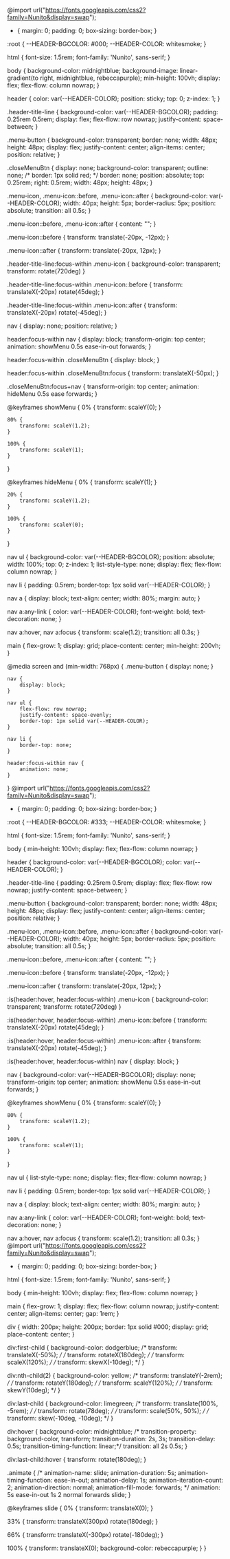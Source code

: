 @import url("https://fonts.googleapis.com/css2?family=Nunito&display=swap");

* {
    margin: 0;
    padding: 0;
    box-sizing: border-box;
}

:root {
    --HEADER-BGCOLOR: #000;
    --HEADER-COLOR: whitesmoke;
}

html {
    font-size: 1.5rem;
    font-family: 'Nunito', sans-serif;
}

body {
    background-color: midnightblue;
    background-image: linear-gradient(to right, midnightblue, rebeccapurple);
    min-height: 100vh;
    display: flex;
    flex-flow: column nowrap;
}

header {
    color: var(--HEADER-COLOR);
    position: sticky;
    top: 0;
    z-index: 1;
}

.header-title-line {
    background-color: var(--HEADER-BGCOLOR);
    padding: 0.25rem 0.5rem;
    display: flex;
    flex-flow: row nowrap;
    justify-content: space-between;
}

.menu-button {
    background-color: transparent;
    border: none;
    width: 48px;
    height: 48px;
    display: flex;
    justify-content: center;
    align-items: center;
    position: relative;
}

.closeMenuBtn {
    display: none;
    background-color: transparent;
    outline: none;
    /* border: 1px solid red; */
    border: none;
    position: absolute;
    top: 0.25rem;
    right: 0.5rem;
    width: 48px;
    height: 48px;
}

.menu-icon,
.menu-icon::before,
.menu-icon::after {
    background-color: var(--HEADER-COLOR);
    width: 40px;
    height: 5px;
    border-radius: 5px;
    position: absolute;
    transition: all 0.5s;
}

.menu-icon::before,
.menu-icon::after {
    content: "";
}

.menu-icon::before {
    transform: translate(-20px, -12px);
}

.menu-icon::after {
    transform: translate(-20px, 12px);
}

.header-title-line:focus-within .menu-icon {
    background-color: transparent;
    transform: rotate(720deg)
}

.header-title-line:focus-within .menu-icon::before {
    transform: translateX(-20px) rotate(45deg);
}

.header-title-line:focus-within .menu-icon::after {
    transform: translateX(-20px) rotate(-45deg);
}

nav {
    display: none;
    position: relative;
}

header:focus-within nav {
    display: block;
    transform-origin: top center;
    animation: showMenu 0.5s ease-in-out forwards;
}

header:focus-within .closeMenuBtn {
    display: block;
}

header:focus-within .closeMenuBtn:focus {
    transform: translateX(-50px);
}

.closeMenuBtn:focus+nav {
    transform-origin: top center;
    animation: hideMenu 0.5s ease forwards;
}

@keyframes showMenu {
    0% {
        transform: scaleY(0);
    }

    80% {
        transform: scaleY(1.2);
    }

    100% {
        transform: scaleY(1);
    }
}

@keyframes hideMenu {
    0% {
        transform: scaleY(1);
    }

    20% {
        transform: scaleY(1.2);
    }

    100% {
        transform: scaleY(0);
    }
}

nav ul {
    background-color: var(--HEADER-BGCOLOR);
    position: absolute;
    width: 100%;
    top: 0;
    z-index: 1;
    list-style-type: none;
    display: flex;
    flex-flow: column nowrap;
}

nav li {
    padding: 0.5rem;
    border-top: 1px solid var(--HEADER-COLOR);
}

nav a {
    display: block;
    text-align: center;
    width: 80%;
    margin: auto;
}

nav a:any-link {
    color: var(--HEADER-COLOR);
    font-weight: bold;
    text-decoration: none;
}

nav a:hover,
nav a:focus {
    transform: scale(1.2);
    transition: all 0.3s;
}

main {
    flex-grow: 1;
    display: grid;
    place-content: center;
    min-height: 200vh;
}


@media screen and (min-width: 768px) {
    .menu-button {
        display: none;
    }

    nav {
        display: block;
    }

    nav ul {
        flex-flow: row nowrap;
        justify-content: space-evenly;
        border-top: 1px solid var(--HEADER-COLOR);
    }

    nav li {
        border-top: none;
    }

    header:focus-within nav {
        animation: none;
    }
}
@import url("https://fonts.googleapis.com/css2?family=Nunito&display=swap");

* {
    margin: 0;
    padding: 0;
    box-sizing: border-box;
}

:root {
    --HEADER-BGCOLOR: #333;
    --HEADER-COLOR: whitesmoke;
}

html {
    font-size: 1.5rem;
    font-family: 'Nunito', sans-serif;
}

body {
    min-height: 100vh;
    display: flex;
    flex-flow: column nowrap;
}

header {
    background-color: var(--HEADER-BGCOLOR);
    color: var(--HEADER-COLOR);
}

.header-title-line {
    padding: 0.25rem 0.5rem;
    display: flex;
    flex-flow: row nowrap;
    justify-content: space-between;
}

.menu-button {
    background-color: transparent;
    border: none;
    width: 48px;
    height: 48px;
    display: flex;
    justify-content: center;
    align-items: center;
    position: relative;
}

.menu-icon,
.menu-icon::before,
.menu-icon::after {
    background-color: var(--HEADER-COLOR);
    width: 40px;
    height: 5px;
    border-radius: 5px;
    position: absolute;
    transition: all 0.5s;
}

.menu-icon::before,
.menu-icon::after {
    content: "";
}

.menu-icon::before {
    transform: translate(-20px, -12px);
}

.menu-icon::after {
    transform: translate(-20px, 12px);
}

:is(header:hover, header:focus-within) .menu-icon {
    background-color: transparent;
    transform: rotate(720deg)
}

:is(header:hover, header:focus-within) .menu-icon::before {
    transform: translateX(-20px) rotate(45deg);
}

:is(header:hover, header:focus-within) .menu-icon::after {
    transform: translateX(-20px) rotate(-45deg);
}

:is(header:hover, header:focus-within) nav {
    display: block;
}

nav {
    background-color: var(--HEADER-BGCOLOR);
    display: none;
    transform-origin: top center;
    animation: showMenu 0.5s ease-in-out forwards;
}

@keyframes showMenu {
    0% {
        transform: scaleY(0);
    }

    80% {
        transform: scaleY(1.2);
    }

    100% {
        transform: scaleY(1);
    }
}

nav ul {
    list-style-type: none;
    display: flex;
    flex-flow: column nowrap;
}

nav li {
    padding: 0.5rem;
    border-top: 1px solid var(--HEADER-COLOR);
}

nav a {
    display: block;
    text-align: center;
    width: 80%;
    margin: auto;
}

nav a:any-link {
    color: var(--HEADER-COLOR);
    font-weight: bold;
    text-decoration: none;
}

nav a:hover,
nav a:focus {
    transform: scale(1.2);
    transition: all 0.3s;
}
@import url("https://fonts.googleapis.com/css2?family=Nunito&display=swap");

* {
  margin: 0;
  padding: 0;
  box-sizing: border-box;
}

html {
  font-size: 1.5rem;
  font-family: 'Nunito', sans-serif;
}

body {
  min-height: 100vh;
  display: flex;
  flex-flow: column nowrap;
}

main {
  flex-grow: 1;
  display: flex;
  flex-flow: column nowrap;
  justify-content: center;
  align-items: center;
  gap: 1rem;
}

div {
  width: 200px;
  height: 200px;
  border: 1px solid #000;
  display: grid;
  place-content: center;
}

div:first-child {
  background-color: dodgerblue;
  /* transform: translateX(-50%); */
  /* transform: rotateX(180deg); */
  /* transform: scaleX(120%); */
  /* transform: skewX(-10deg); */
}

div:nth-child(2) {
  background-color: yellow;
  /* transform: translateY(-2rem); */
  /* transform: rotateY(180deg); */
  /* transform: scaleY(120%); */
  /* transform: skewY(10deg); */
}

div:last-child {
  background-color: limegreen;
  /* transform: translate(100%, -5rem); */
  /* transform: rotate(78deg); */
  /* transform: scale(50%, 50%); */
  /* transform: skew(-10deg, -10deg); */
}

div:hover {
  background-color: midnightblue;
  /* transition-property: background-color, transform;
  transition-duration: 2s, 3s;
  transition-delay: 0.5s; 
  transition-timing-function: linear;*/
  transition: all 2s 0.5s;
}

div:last-child:hover {
  transform: rotate(180deg);
}

.animate {
  /* animation-name: slide;
  animation-duration: 5s;
  animation-timing-function: ease-in-out;
  animation-delay: 1s;
  animation-iteration-count: 2;
  animation-direction: normal;
  animation-fill-mode: forwards; */
  animation: 5s ease-in-out 1s 2 normal forwards slide;
}

@keyframes slide {
  0% {
    transform: translateX(0);
  }

  33% {
    transform: translateX(300px) rotate(180deg);
  }

  66% {
    transform: translateX(-300px) rotate(-180deg);
  }

  100% {
    transform: translateX(0);
    background-color: rebeccapurple;
  }
}

